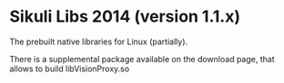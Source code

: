 Sikuli Libs 2014 (version 1.1.x)
===

The prebuilt native libraries for Linux (partially).<br />

There is a supplemental package available on the download page, that allows to build libVisionProxy.so

